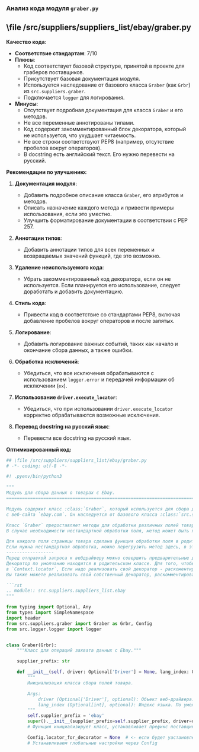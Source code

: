 ### **Анализ кода модуля `graber.py`**

## \file /src/suppliers/suppliers_list/ebay/graber.py

**Качество кода:**

- **Соответствие стандартам**: 7/10
- **Плюсы**:
  - Код соответствует базовой структуре, принятой в проекте для граберов поставщиков.
  - Присутствует базовая документация модуля.
  - Используется наследование от базового класса `Graber` (как `Grbr`) из `src.suppliers.graber`.
  - Подключается `logger` для логирования.
- **Минусы**:
  - Отсутствует подробная документация для класса `Graber` и его методов.
  - Не все переменные аннотированы типами.
  - Код содержит закомментированный блок декоратора, который не используется, что ухудшает читаемость.
  - Не все строки соответствуют PEP8 (например, отсутствие пробелов вокруг операторов).
  - В docstring есть английский текст. Его нужно перевести на русский.

**Рекомендации по улучшению:**

1.  **Документация модуля**:
    - Добавить подробное описание класса `Graber`, его атрибутов и методов.
    - Описать назначение каждого метода и привести примеры использования, если это уместно.
    - Улучшить форматирование документации в соответствии с PEP 257.

2.  **Аннотации типов**:
    - Добавить аннотации типов для всех переменных и возвращаемых значений функций, где это возможно.

3.  **Удаление неиспользуемого кода**:
    - Убрать закомментированный код декоратора, если он не используется. Если планируется его использование, следует доработать и добавить документацию.

4.  **Стиль кода**:
    - Привести код в соответствие со стандартами PEP8, включая добавление пробелов вокруг операторов и после запятых.

5.  **Логирование**:
    - Добавить логирование важных событий, таких как начало и окончание сбора данных, а также ошибки.

6.  **Обработка исключений**:
    - Убедиться, что все исключения обрабатываются с использованием `logger.error` и передачей информации об исключении (`ex`).

7.  **Использование `driver.execute_locator`**:
    - Убедиться, что при использовании `driver.execute_locator` корректно обрабатываются возможные исключения.

8. **Перевод docstring на русский язык**:
    - Перевести все docstring на русский язык.

**Оптимизированный код:**

```python
## \file /src/suppliers/suppliers_list/ebay/graber.py
# -*- coding: utf-8 -*-

#! .pyenv/bin/python3

"""
Модуль для сбора данных о товарах с Ebay.
=========================================================================================

Модуль содержит класс :class:`Graber`, который используется для сбора данных о товарах
с веб-сайта `ebay.com`. Он наследуется от базового класса :class:`src.suppliers.graber.Graber`.

Класс `Graber` предоставляет методы для обработки различных полей товара на странице.
В случае необходимости нестандартной обработки поля, метод может быть переопределен.

Для каждого поля страницы товара сделана функция обработки поля в родительском `Graber`.
Если нужна нестандартная обработка, можно перегрузить метод здесь, в этом классе.
------------------
Перед отправкой запроса к вебдрайверу можно совершить предварительные действия через декоратор.
Декоратор по умолчанию находится в родительском классе. Для того, чтобы декоратор сработал надо передать значение
в `Context.locator`, Если надо реализовать свой декоратор - раскоментируйте строки с декоратором и переопределите его поведение.
Вы также можете реализовать свой собственный декоратор, раскомментировав соответствующие строки кода

```rst
.. module:: src.suppliers.suppliers_list.ebay
"""

from typing import Optional, Any
from types import SimpleNamespace
import header
from src.suppliers.graber import Graber as Grbr, Config
from src.logger.logger import logger


class Graber(Grbr):
    """Класс для операций захвата данных с Ebay."""

    supplier_prefix: str

    def __init__(self, driver: Optional['Driver'] = None, lang_index: Optional[int] = None) -> None:
        """
        Инициализация класса сбора полей товара.

        Args:
            driver (Optional['Driver'], optional): Объект веб-драйвера. По умолчанию `None`.
            lang_index (Optional[int], optional): Индекс языка. По умолчанию `None`.
        """
        self.supplier_prefix = 'ebay'
        super().__init__(supplier_prefix=self.supplier_prefix, driver=driver, lang_index=lang_index)
        # Функция инициализирует класс, устанавливает префикс поставщика и вызывает конструктор родительского класса.

        Config.locator_for_decorator = None  # <- если будет уастановлено значение - то оно выполнится в декораторе `@close_pop_up`
        # Устанавливаем глобальные настройки через Config